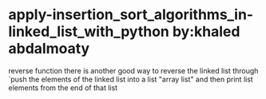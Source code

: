 # apply-insertion_sort_algorithms_in-linked_list_with_python by:khaled abdalmoaty

reverse function there is another good way to reverse the linked list  through `push the elements of the linked list into a list "array list" and then print list  elements from the end of that list 
